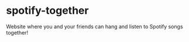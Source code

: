 # spotify-together
Website where you and your friends can hang and listen to Spotify songs together!
